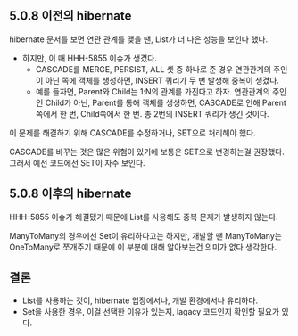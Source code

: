 ## 5.0.8 이전의 hibernate

hibernate 문서를 보면 연관 관계를 맺을 땐, List가 더 나은 성능을 보인다 했다.
- 하지만, 이 때 HHH-5855 이슈가 생겼다.
    - CASCADE를 MERGE, PERSIST, ALL 셋 중 하나로 준 경우 연관관계의 주인이 아닌 쪽에 객체를 생성하면, INSERT 쿼리가 두 번 발생해 중복이 생겼다.
    - 예를 들자면, Parent와 Child는 1:N의 관계를 가진다고 하자. 연관관계의 주인인 Child가 아닌, Parent를 통해 객체를 생성하면, CASCADE로 인해 Parent쪽에서 한 번, Child쪽에서 한 번. 총 2번의 INSERT 쿼리가 생긴 것이다.

이 문제를 해결하기 위해 CASCADE를 수정하거나, SET으로 처리해야 했다.

CASCADE를 바꾸는 것은 많은 위험이 있기에 보통은 SET으로 변경하는걸 권장했다. 그래서 예전 코드에선 SET이 자주 보인다.

## 5.0.8 이후의 hibernate

HHH-5855 이슈가 해결됐기 때문에 List를 사용해도 중복 문제가 발생하지 않는다.

ManyToMany의 경우에선 Set이 유리하다고는 하지만, 개발할 땐 ManyToMany는 OneToMany로 쪼개주기 때문에 이 부분에 대해 알아보는건 의미가 없다 생각한다.

## 결론

- List를 사용하는 것이, hibernate 입장에서나, 개발 환경에서나 유리하다.
- Set을 사용한 경우, 이걸 선택한 이유가 있는지, lagacy 코드인지 확인할 필요가 있다.